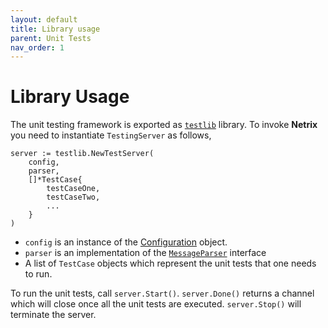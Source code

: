 ```yaml
---
layout: default
title: Library usage
parent: Unit Tests
nav_order: 1
---
```


# Library Usage

The unit testing framework is exported as [`testlib`](https://pkg.go.dev/github.com/ds-test-framework/scheduler@v1.9.4/testlib) library. To invoke **Netrix** you need to instantiate `TestingServer` as follows,

```
server := testlib.NewTestServer(
    config,
    parser,
    []*TestCase{
        testCaseOne,
        testCaseTwo,
        ...
    }
)
```

- `config` is an instance of the [Configuration](/docs/framework#configuration) object.
- `parser` is an implementation of the [`MessageParser`](https://pkg.go.dev/github.com/ds-test-framework/scheduler@v1.9.4/types#MessageParser) interface
- A list of `TestCase` objects which represent the unit tests that one needs to run.

To run the unit tests, call `server.Start()`. `server.Done()` returns a channel which will close once all the unit tests are executed. `server.Stop()` will terminate the server.